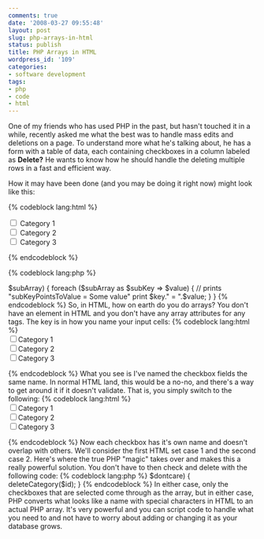 ```yaml
---
comments: true
date: '2008-03-27 09:55:48'
layout: post
slug: php-arrays-in-html
status: publish
title: PHP Arrays in HTML
wordpress_id: '109'
categories:
- software development
tags:
- php
- code
- html
---
```


One of my friends who has used PHP in the past, but hasn't touched it in a while, recently asked me what the best was to handle mass edits and deletions on a page. To understand more what he's talking about, he has a form with a table of data, each containing checkboxes in a column labeled as <strong>Delete?</strong> He wants to know how he should handle the deleting multiple rows in a fast and efficient way. 

How it may have been done (and you may be doing it right now) might look like this:

{% codeblock lang:html %}
<form action="deleteCategories.php" method="post">
    <input type="checkbox" name="deleteCategory1" /> Category 1<br />
    <input type="checkbox" name="deleteCategory2" /> Category 2<br />
    <input type="checkbox" name="deleteCategory3" /> Category 3<br />
</form>
{% endcodeblock %}

{% codeblock lang:php %}
<?php
if (isset($_POST['deleteCategory1'])) {
    deleteCategory(1);
}
if (isset($_POST['deleteCategory2'])) {
    deleteCategory(2);
}
if (isset($_POST['deleteCategory3'])) {
    deleteCategory(3);
}
{% endcodeblock %}

The above code is highly inefficient, and if you're dealing with database records, I honestly don't see how your application would survive. You would have to add lines to deal with other records, which would make your application severely crippled, or extremely difficult to maintain - one of the two. 

The solution to this is simple: use an "HTML Array". When I say this, some people who have spent their lives working in HTML are going to say that HTML doesn't have arrays. Of course they don't. It's PHP, though, that does. However, you have to pass to PHP the "array" in a certain fashion so that when it loads up it's scripts, it knows its an array. Here's how it works.

In PHP, arrays are usually written to and read from like this:

{% codeblock lang:php %}
<?php
$phpArray['key']['subKeyPointsToValue'] = "Some value";
$phpValue = $phpArray['key']['subKeyPointsToValue'];

// Iterating is generally done as follows:
foreach ($phpArray as $key => $subArray) {
    foreach ($subArray as $subKey => $value) {
        // prints "subKeyPointsToValue = Some value"
        print $key." = ".$value; 
    }
}
{% endcodeblock %}

So, in HTML, how on earth do you do arrays? You don't have an <array> element in HTML and you don't have any array attributes for any tags. The key is in how you name your input cells:

{% codeblock lang:html %}
<form action="deleteCategories.php" method="post">
    <input type="checkbox" name="delete[category][]" value="1" />Category 1<br />
    <input type="checkbox" name="delete[category][]" value="2" />Category 2<br />
    <input type="checkbox" name="delete[category][]" value="3" />Category 3<br />
</form>
{% endcodeblock %}

What you see is I've named the checkbox fields the same name. In normal HTML land, this would be a no-no, and there's a way to get around it if it doesn't validate. That is, you simply switch to the following:

{% codeblock lang:html %}
<form action="deleteCategories.php" method="post">
    <input type="checkbox" name="delete[category][1]" />Category 1<br />
    <input type="checkbox" name="delete[category][2]" />Category 2<br />
    <input type="checkbox" name="delete[category][3]" />Category 3<br />
</form>
{% endcodeblock %}

Now each checkbox has it's own name and doesn't overlap with others. We'll consider the first HTML set case 1 and the second case 2. Here's where the true PHP "magic" takes over and makes this a really powerful solution. You don't have to then check and delete with the following code:

{% codeblock lang:php %}
<?php
if (isset($_POST['delete[category][1]'])) {
    deleteCategory(1);
} // etc. for 2 and 3
{% endcodeblock %}

The above code is horrible. If you're currently writing code like that above, slap yourself in the face with a nice wet fish. You're about to get a rude awakening. Here's how you're actually going to use it:

{% codeblock lang:php %}
<?php
// Case 1
foreach ($_POST['delete']['category'] as $id) {
    deleteCategory($id);
}
// Case 2
foreach ($_POST['delete']['category'] as $id => $dontcare) {
    deleteCategory($id);
}
{% endcodeblock %}

In either case, only the checkboxes that are selected come through as the array, but in either case, PHP converts what looks like a name with special characters in HTML to an actual PHP array. It's very powerful and you can script code to handle what you need to and not have to worry about adding or changing it as your database grows. 
